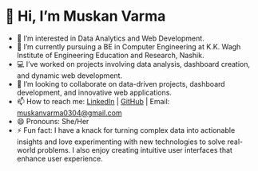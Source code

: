 # 👋 Hi, I’m Muskan Varma

- 👀 I’m interested in Data Analytics and Web Development.
- 🌱 I’m currently pursuing a BE in Computer Engineering at K.K. Wagh Institute of Engineering Education and Research, Nashik.
- 💻 I’ve worked on projects involving data analysis, dashboard creation, and dynamic web development.
- 💞️ I’m looking to collaborate on data-driven projects, dashboard development, and innovative web applications.
- 📫 How to reach me: [LinkedIn](https://www.linkedin.com/in/muskan-varma-4b8396239) | [GitHub](https://github.com/MuskanKKW) | Email: [muskanvarma0304@gmail.com](mailto:muskanvarma0304@gmail.com)
- 😄 Pronouns: She/Her
- ⚡ Fun fact: I have a knack for turning complex data into actionable insights and love experimenting with new technologies to solve real-world problems. I also enjoy creating intuitive user interfaces that enhance user experience.

<!---
Muskan-Varma/Muskan-Varma is a ✨ special ✨ repository because its `README.md` (this file) appears on your GitHub profile.
You can click the Preview link to take a look at your changes.
--->
